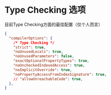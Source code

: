 # Type Checking 选项

目前Type Checking方面的最佳配置（仅个人而言）
```json
{
  "compilerOptions": {
    /* Type Checking */
    "strict": true,
    "noUnusedLocals": true,
    "noUnusedParameters": false,
    "exactOptionalPropertyTypes": true,
    "noUncheckedIndexedAccess": true,
    "noImplicitOverride": true,
    "noPropertyAccessFromIndexSignature": true,
    // "allowUnreachableCode": true,
  },
}
```